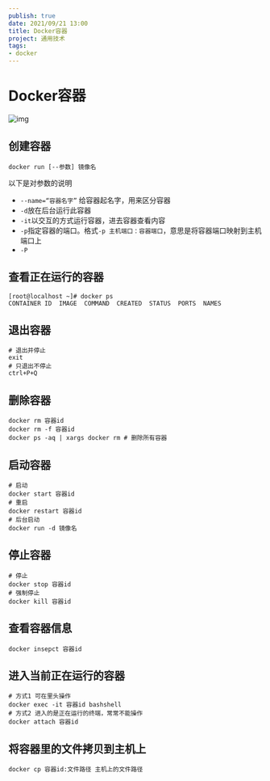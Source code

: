 ```yaml
---
publish: true
date: 2021/09/21 13:00
title: Docker容器
project: 通用技术
tags:
- docker
---
```


# Docker容器

![img](/technology/common/docker/docker-cmds.png)

## 创建容器

```shell
docker run [--参数] 镜像名
```

以下是对参数的说明

- `--name=“容器名字”` 给容器起名字，用来区分容器
- `-d`放在后台运行此容器
- `-it`以交互的方式运行容器，进去容器查看内容
- `-p`指定容器的端口。格式`-p 主机端口：容器端口`，意思是将容器端口映射到主机端口上
- `-P`

## 查看正在运行的容器

```shell
[root@localhost ~]# docker ps
CONTAINER ID  IMAGE  COMMAND  CREATED  STATUS  PORTS  NAMES
```

## 退出容器

```shell
# 退出并停止
exit
# 只退出不停止
ctrl+P+Q
```

## 删除容器

```shell
docker rm 容器id
docker rm -f 容器id
docker ps -aq | xargs docker rm # 删除所有容器
```

## 启动容器

```shell
# 启动
docker start 容器id
# 重启
docker restart 容器id
# 后台启动
docker run -d 镜像名
```

## 停止容器

```shell
# 停止
docker stop 容器id
# 强制停止
docker kill 容器id
```

## 查看容器信息

```shell
docker insepct 容器id
```

## 进入当前正在运行的容器

```shell
# 方式1 可在里头操作
docker exec -it 容器id bashshell
# 方式2 进入的是正在运行的终端，常常不能操作
docker attach 容器id
```

## 将容器里的文件拷贝到主机上

```shell
docker cp 容器id:文件路径 主机上的文件路径
```
